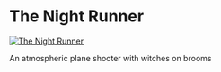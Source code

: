 # The Night Runner

[![The Night Runner](http://i.imgur.com/LGUmqnq.pngg)](https://vimeo.com/226356689 "Night Runner - Click to Watch!")

An atmospheric plane shooter with witches on brooms


